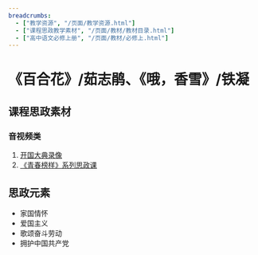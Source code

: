```yaml
---
breadcrumbs:
  - ["教学资源", "/页面/教学资源.html"]
  - ["课程思政教学素材", "/页面/教材/教材目录.html"]
  - ["高中语文必修上册", "/页面/教材/必修上.html"]
---
```


# 《百合花》/茹志鹃、《哦，香雪》/铁凝

## 课程思政素材

### 音视频类

1. [开国大典录像](https://www.bilibili.com/video/BV1SJ411u7JW/?spm_id_from=333.337.search-card.all.click)
2. [《青春榜样》系列思政课](http://news.cctv.com/2022/05/12/ARTIeKGwMPkG1N6YnsoQLZu9220512.shtml)

## 思政元素

- 家国情怀
- 爱国主义
- 歌颂奋斗劳动
- 拥护中国共产党
